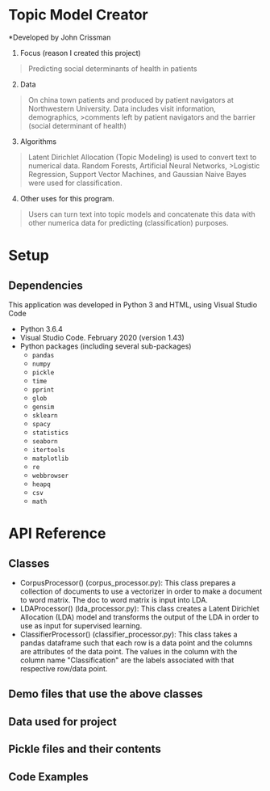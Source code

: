 # Topic Model Creator
*Developed by John Crissman

1. Focus (reason I created this project)
 >Predicting social determinants of health in patients
 
2. Data
 >On china town patients and produced by patient navigators at Northwestern University.  Data includes visit information, demographics, >comments left by patient navigators and the barrier (social determinant of health)

3. Algorithms
 >Latent Dirichlet Allocation (Topic Modeling) is used to convert text to numerical data.  Random Forests, Artificial Neural Networks, >Logistic Regression, Support Vector Machines, and Gaussian Naive Bayes were used for classification.
 
4. Other uses for this program.
 >Users can turn text into topic models and concatenate this data with other numerica data for predicting (classification) purposes.  
 

# Setup

## Dependencies

This application was developed in Python 3 and HTML, using Visual Studio Code

 - Python 3.6.4
 - Visual Studio Code.  February 2020 (version 1.43)
 - Python packages (including several sub-packages)
	 - `pandas`
	 - `numpy`
	 - `pickle`
	 - `time`
	 - `pprint`
	 - `glob`
	 - `gensim`
	 - `sklearn`
	 - `spacy`
	 - `statistics`
	 - `seaborn`
	 - `itertools`
	 - `matplotlib`
	 - `re`
	 - `webbrowser`
	 - `heapq`
	 - `csv`
	 - `math`

# API Reference

## Classes 
* CorpusProcessor() (corpus_processor.py):  This class prepares a collection of documents to use a vectorizer in order to make a document to word matrix.  The doc to word matrix is input into LDA.
* LDAProcessor() (lda_processor.py):  This class creates a Latent Dirichlet Allocation (LDA) model and transforms the output of the LDA in order to use as input for supervised learning.
* ClassifierProcessor() (classifier_processor.py):  This class takes a pandas dataframe such that each row is a data point and the columns are attributes of the data point.  The values in the column with the column name "Classification" are the labels associated with that respective row/data point.

## Demo files that use the above classes


## Data used for project


## Pickle files and their contents


## Code Examples





